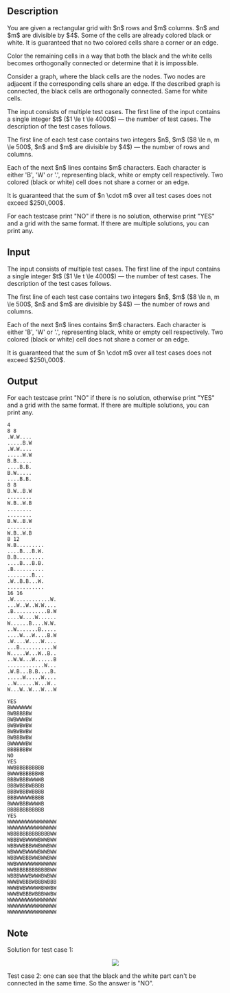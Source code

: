 ## Description

<div><p>You are given a rectangular grid with $n$ rows and $m$ columns. $n$ and $m$ are divisible by $4$. Some of the cells are already colored black or white. It is guaranteed that no two colored cells share a corner or an edge.</p><p>Color the remaining cells in a way that both the black and the white cells becomes orthogonally connected or determine that it is impossible.</p><p>Consider a graph, where the black cells are the nodes. Two nodes are adjacent if the corresponding cells share an edge. If the described graph is connected, the black cells are orthogonally connected. Same for white cells.</p></div><div class="input-specification"><p>The input consists of multiple test cases. The first line of the input contains a single integer $t$ ($1 \le t \le 4000$) — the number of test cases. The description of the test cases follows.</p><p>The first line of each test case contains two integers $n$, $m$ ($8 \le n, m \le 500$, $n$ and $m$ are divisible by $4$) — the number of rows and columns.</p><p>Each of the next $n$ lines contains $m$ characters. Each character is either '<span class="tex-font-style-tt">B</span>', '<span class="tex-font-style-tt">W</span>' or '<span class="tex-font-style-tt">.</span>', representing black, white or empty cell respectively. Two colored (black or white) cell does not share a corner or an edge.</p><p>It is guaranteed that the sum of $n \cdot m$ over all test cases does not exceed $250\,000$.</p></div><div class="output-specification"><p>For each testcase print "<span class="tex-font-style-tt">NO</span>" if there is no solution, otherwise print "<span class="tex-font-style-tt">YES</span>" and a grid with the same format. If there are multiple solutions, you can print any.</p></div>

## Input

<p>The input consists of multiple test cases. The first line of the input contains a single integer $t$ ($1 \le t \le 4000$) — the number of test cases. The description of the test cases follows.</p><p>The first line of each test case contains two integers $n$, $m$ ($8 \le n, m \le 500$, $n$ and $m$ are divisible by $4$) — the number of rows and columns.</p><p>Each of the next $n$ lines contains $m$ characters. Each character is either '<span class="tex-font-style-tt">B</span>', '<span class="tex-font-style-tt">W</span>' or '<span class="tex-font-style-tt">.</span>', representing black, white or empty cell respectively. Two colored (black or white) cell does not share a corner or an edge.</p><p>It is guaranteed that the sum of $n \cdot m$ over all test cases does not exceed $250\,000$.</p>

## Output

<p>For each testcase print "<span class="tex-font-style-tt">NO</span>" if there is no solution, otherwise print "<span class="tex-font-style-tt">YES</span>" and a grid with the same format. If there are multiple solutions, you can print any.</p>





```input1
4
8 8
.W.W....
.....B.W
.W.W....
.....W.W
B.B.....
....B.B.
B.W.....
....B.B.
8 8
B.W..B.W
........
W.B..W.B
........
........
B.W..B.W
........
W.B..W.B
8 12
W.B.........
....B...B.W.
B.B.........
....B...B.B.
.B..........
........B...
.W..B.B...W.
............
16 16
.W............W.
...W..W..W.W....
.B...........B.W
....W....W......
W......B....W.W.
..W.......B.....
....W...W....B.W
.W....W....W....
...B...........W
W.....W...W..B..
..W.W...W......B
............W...
.W.B...B.B....B.
.....W.....W....
..W......W...W..
W...W..W...W...W
```




```output1
YES
BWWWWWWW
BWBBBBBW
BWBWWWBW
BWBWBWBW
BWBWBWBW
BWBBBWBW
BWWWWWBW
BBBBBBBW
NO
YES
WWBBBBBBBBBB
BWWWBBBBBBWB
BBBWBBBWWWWB
BBBWBBBWBBBB
BBBWBBBWBBBB
BBBWWWWWBBBB
BWWWBBBWWWWB
BBBBBBBBBBBB
YES
WWWWWWWWWWWWWWWW
WWWWWWWWWWWWWWWW
WBBBBBBBBBBBBBWW
WBBBWBWWWWBWWBWW
WBBWWBBBWWBWWBWW
WBWWWBWWWWBWWBWW
WBBWWBBBWWBWWBWW
WWBWWWWWWWWWWWWW
WWBBBBBBBBBBBBWW
WBBBWWWBWWWBWBWW
WWWBWBBBWBBBWBBB
WWWBWBWWWWWBWWBW
WWWBWBBBWBBBWWBW
WWWWWWWWWWWWWWWW
WWWWWWWWWWWWWWWW
WWWWWWWWWWWWWWWW
```



## Note

<p>Solution for test case 1: </p><center> <img class="tex-graphics" src="file://rv6rr9lG.png" style="max-width: 100.0%;max-height: 100.0%;">   </center><p>Test case 2: one can see that the black and the white part can't be connected in the same time. So the answer is "<span class="tex-font-style-tt">NO</span>". </p>
